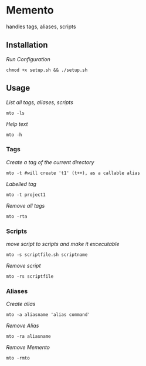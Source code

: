 # Memento
handles tags, aliases, scripts

## Installation 

*Run Configuration*
```shell
chmod +x setup.sh && ./setup.sh
```

## Usage

*List all tags, aliases, scripts*
```shell
mto -ls
```

*Help text*
```shell
mto -h
```

### Tags
*Create a tag of the current directory*
```shell
mto -t #will create 't1' (t++), as a callable alias
```
*Labelled tag*
```shell
mto -t project1
```
*Remove all tags*
```shell
mto -rta
```

### Scripts
*move script to scripts and make it excecutable*
```shell
mto -s scriptfile.sh scriptname
```
*Remove script*
```shell
mto -rs scriptfile
```

### Aliases
*Create alias*
```shell
mto -a aliasname 'alias command'
```
*Remove Alias*
```shell
mto -ra aliasname
```
*Remove Memento*
```shell
mto -rmto
```


